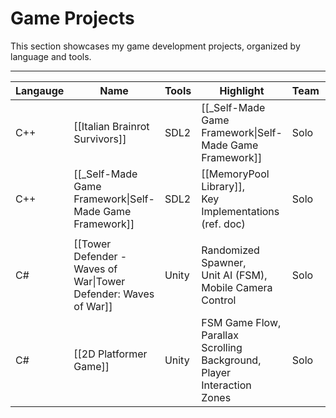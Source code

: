# **Game Projects**

This section showcases my game development projects, organized by language and tools.

---

| **Langauge** | **Name**                                                        | **Tools** | **Highlight**                                                                  | **Team** | **Year** |
| ------------ | --------------------------------------------------------------- | --------- | ------------------------------------------------------------------------------ | -------- | -------- |
| C++          | [[Italian Brainrot Survivors]]                                  | SDL2      | [[_Self-Made Game Framework\|Self-Made Game Framework]]                        | Solo     | 2025     |
| C++          | [[_Self-Made Game Framework\|Self-Made Game Framework]]         | SDL2      | [[MemoryPool Library]], <br>Key Implementations (ref. doc)                     | Solo     | 2024     |
|              |                                                                 |           |                                                                                |          |          |
| C#           | [[Tower Defender - Waves of War\|Tower Defender: Waves of War]] | Unity     | Randomized Spawner, <br>Unit AI (FSM), <br>Mobile Camera Control               | Solo     | 2023     |
| C#           | [[2D Platformer Game]]                                          | Unity     | FSM Game Flow, <br>Parallax Scrolling Background, <br>Player Interaction Zones | Solo     | 2023     |
